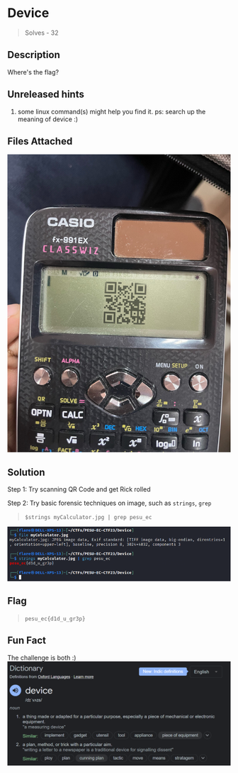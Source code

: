 # Device
> Solves - 32

## Description
Where's the flag?

## Unreleased hints
1. some linux command(s) might help you find it. ps: search up the meaning of device :)

## Files Attached
![myCalculator.jpg](./myCalculator.jpg)

## Solution

Step 1: Try scanning QR Code and get Rick rolled

Step 2: Try basic forensic techniques on image, such as `strings`, `grep`

>`$strings myCalculator.jpg | grep pesu_ec` 

![Basic Forensics](../../Images/deviceSolution.png)

## Flag
>`pesu_ec{d1d_u_gr3p}`

## Fun Fact
The challenge is both :)
![Device definition](../../Images/deviceDefinition.png)
